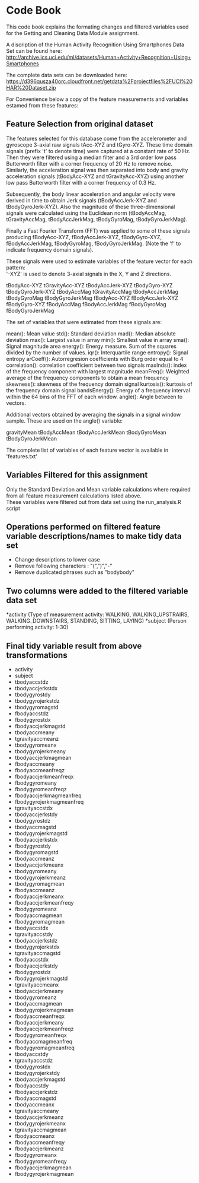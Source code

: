 Code Book
=========

This code book explains the formating changes and filtered variables used for the Getting and Cleaning Data Module assignment. 

A discription of the Human Activity Recognition Using Smartphones Data Set can be found here: http://archive.ics.uci.edu/ml/datasets/Human+Activity+Recognition+Using+Smartphones

The complete data sets can be downloaded here: https://d396qusza40orc.cloudfront.net/getdata%2Fprojectfiles%2FUCI%20HAR%20Dataset.zip

For Convenience below a copy of the feature measurements and variables estamed from these features:

Feature Selection from original dataset 
----------------------------------------

The features selected for this database come from the accelerometer and gyroscope 3-axial raw signals tAcc-XYZ and tGyro-XYZ. These time domain signals (prefix 't' to denote time) were captured at a constant rate of 50 Hz. Then they were filtered using a median filter and a 3rd order low pass Butterworth filter with a corner frequency of 20 Hz to remove noise. Similarly, the acceleration signal was then separated into body and gravity acceleration signals (tBodyAcc-XYZ and tGravityAcc-XYZ) using another low pass Butterworth filter with a corner frequency of 0.3 Hz. 

Subsequently, the body linear acceleration and angular velocity were derived in time to obtain Jerk signals (tBodyAccJerk-XYZ and tBodyGyroJerk-XYZ). Also the magnitude of these three-dimensional signals were calculated using the Euclidean norm (tBodyAccMag, tGravityAccMag, tBodyAccJerkMag, tBodyGyroMag, tBodyGyroJerkMag). 

Finally a Fast Fourier Transform (FFT) was applied to some of these signals producing fBodyAcc-XYZ, fBodyAccJerk-XYZ, fBodyGyro-XYZ, fBodyAccJerkMag, fBodyGyroMag, fBodyGyroJerkMag. (Note the 'f' to indicate frequency domain signals). 

These signals were used to estimate variables of the feature vector for each pattern:  
'-XYZ' is used to denote 3-axial signals in the X, Y and Z directions.

tBodyAcc-XYZ
tGravityAcc-XYZ
tBodyAccJerk-XYZ
tBodyGyro-XYZ
tBodyGyroJerk-XYZ
tBodyAccMag
tGravityAccMag
tBodyAccJerkMag
tBodyGyroMag
tBodyGyroJerkMag
fBodyAcc-XYZ
fBodyAccJerk-XYZ
fBodyGyro-XYZ
fBodyAccMag
fBodyAccJerkMag
fBodyGyroMag
fBodyGyroJerkMag

The set of variables that were estimated from these signals are: 

mean(): Mean value
std(): Standard deviation
mad(): Median absolute deviation 
max(): Largest value in array
min(): Smallest value in array
sma(): Signal magnitude area
energy(): Energy measure. Sum of the squares divided by the number of values. 
iqr(): Interquartile range 
entropy(): Signal entropy
arCoeff(): Autorregresion coefficients with Burg order equal to 4
correlation(): correlation coefficient between two signals
maxInds(): index of the frequency component with largest magnitude
meanFreq(): Weighted average of the frequency components to obtain a mean frequency
skewness(): skewness of the frequency domain signal 
kurtosis(): kurtosis of the frequency domain signal 
bandsEnergy(): Energy of a frequency interval within the 64 bins of the FFT of each window.
angle(): Angle between to vectors.

Additional vectors obtained by averaging the signals in a signal window sample. These are used on the angle() variable:

gravityMean
tBodyAccMean
tBodyAccJerkMean
tBodyGyroMean
tBodyGyroJerkMean

The complete list of variables of each feature vector is available in 'features.txt' 

Variables Filtered for this assignment
--------------------------------------
Only the Standard Deviation and Mean variable calculations where required from all feature measurement calculations listed above.   
These variables were filtered out from data set using the run_analysis.R script

Operations performed on filtered feature variable descriptions/names to make tidy data set
------------------------------------------------------------------------------------------
* Change descriptions to lower case
* Remove following characters : "(",")","-"
* Remove duplicated phrases such as "bodybody"

Two columns were added to the filtered variable data set
--------------------------------------------------------
*activity (Type of measurement activity: WALKING, WALKING_UPSTRAIRS, WALKING_DOWNSTAIRS, STANDING, SITTING, LAYING)
*subject (Person performing activity: 1-30)

Final tidy variable result from above transformations
-----------------------------------------------------
*	activity
*	subject
*	tbodyaccstdz
*	tbodyaccjerkstdx
*	tbodygyrostdy
*	tbodygyrojerkstdz
*	tbodygyromagstd
*	fbodyaccstdz
*	fbodygyrostdx
*	fbodyaccjerkmagstd
*	tbodyaccmeany
*	tgravityaccmeanz
*	tbodygyromeanx
*	tbodygyrojerkmeany
*	tbodyaccjerkmagmean
*	fbodyaccmeany
*	fbodyaccmeanfreqz
*	fbodyaccjerkmeanfreqx
*	fbodygyromeany
*	fbodygyromeanfreqz
*	fbodyaccjerkmagmeanfreq
*	fbodygyrojerkmagmeanfreq
*	tgravityaccstdx
*	tbodyaccjerkstdy
*	tbodygyrostdz
*	tbodyaccmagstd
*	tbodygyrojerkmagstd
*	fbodyaccjerkstdx
*	fbodygyrostdy
*	fbodygyromagstd
*	tbodyaccmeanz
*	tbodyaccjerkmeanx
*	tbodygyromeany
*	tbodygyrojerkmeanz
*	tbodygyromagmean
*	fbodyaccmeanz
*	fbodyaccjerkmeanx
*	fbodyaccjerkmeanfreqy
*	fbodygyromeanz
*	fbodyaccmagmean
*	fbodygyromagmean
*	tbodyaccstdx
*	tgravityaccstdy
*	tbodyaccjerkstdz
*	tbodygyrojerkstdx
*	tgravityaccmagstd
*	fbodyaccstdx
*	fbodyaccjerkstdy
*	fbodygyrostdz
*	fbodygyrojerkmagstd
*	tgravityaccmeanx
*	tbodyaccjerkmeany
*	tbodygyromeanz
*	tbodyaccmagmean
*	tbodygyrojerkmagmean
*	fbodyaccmeanfreqx
*	fbodyaccjerkmeany
*	fbodyaccjerkmeanfreqz
*	fbodygyromeanfreqx
*	fbodyaccmagmeanfreq
*	fbodygyromagmeanfreq
*	tbodyaccstdy
*	tgravityaccstdz
*	tbodygyrostdx
*	tbodygyrojerkstdy
*	tbodyaccjerkmagstd
*	fbodyaccstdy
*	fbodyaccjerkstdz
*	fbodyaccmagstd
*	tbodyaccmeanx
*	tgravityaccmeany
*	tbodyaccjerkmeanz
*	tbodygyrojerkmeanx
*	tgravityaccmagmean
*	fbodyaccmeanx
*	fbodyaccmeanfreqy
*	fbodyaccjerkmeanz
*	fbodygyromeanx
*	fbodygyromeanfreqy
*	fbodyaccjerkmagmean
*	fbodygyrojerkmagmean





